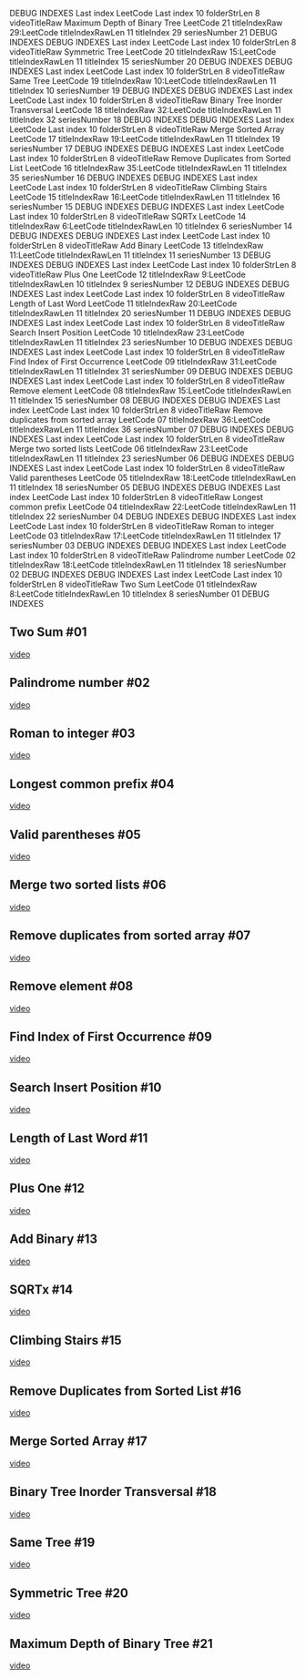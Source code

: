 DEBUG INDEXES
Last index LeetCode
Last index 10
folderStrLen 8
videoTitleRaw Maximum Depth of Binary Tree LeetCode 21
titleIndexRaw 29:LeetCode
titleIndexRawLen 11
titleIndex 29
seriesNumber 21
DEBUG INDEXES
DEBUG INDEXES
Last index LeetCode
Last index 10
folderStrLen 8
videoTitleRaw Symmetric Tree LeetCode 20
titleIndexRaw 15:LeetCode
titleIndexRawLen 11
titleIndex 15
seriesNumber 20
DEBUG INDEXES
DEBUG INDEXES
Last index LeetCode
Last index 10
folderStrLen 8
videoTitleRaw Same Tree LeetCode 19
titleIndexRaw 10:LeetCode
titleIndexRawLen 11
titleIndex 10
seriesNumber 19
DEBUG INDEXES
DEBUG INDEXES
Last index LeetCode
Last index 10
folderStrLen 8
videoTitleRaw Binary Tree Inorder Transversal LeetCode 18
titleIndexRaw 32:LeetCode
titleIndexRawLen 11
titleIndex 32
seriesNumber 18
DEBUG INDEXES
DEBUG INDEXES
Last index LeetCode
Last index 10
folderStrLen 8
videoTitleRaw Merge Sorted Array LeetCode 17
titleIndexRaw 19:LeetCode
titleIndexRawLen 11
titleIndex 19
seriesNumber 17
DEBUG INDEXES
DEBUG INDEXES
Last index LeetCode
Last index 10
folderStrLen 8
videoTitleRaw Remove Duplicates from Sorted List LeetCode 16
titleIndexRaw 35:LeetCode
titleIndexRawLen 11
titleIndex 35
seriesNumber 16
DEBUG INDEXES
DEBUG INDEXES
Last index LeetCode
Last index 10
folderStrLen 8
videoTitleRaw Climbing Stairs LeetCode 15
titleIndexRaw 16:LeetCode
titleIndexRawLen 11
titleIndex 16
seriesNumber 15
DEBUG INDEXES
DEBUG INDEXES
Last index LeetCode
Last index 10
folderStrLen 8
videoTitleRaw SQRTx LeetCode 14
titleIndexRaw 6:LeetCode
titleIndexRawLen 10
titleIndex 6
seriesNumber 14
DEBUG INDEXES
DEBUG INDEXES
Last index LeetCode
Last index 10
folderStrLen 8
videoTitleRaw Add Binary LeetCode 13
titleIndexRaw 11:LeetCode
titleIndexRawLen 11
titleIndex 11
seriesNumber 13
DEBUG INDEXES
DEBUG INDEXES
Last index LeetCode
Last index 10
folderStrLen 8
videoTitleRaw Plus One LeetCode 12
titleIndexRaw 9:LeetCode
titleIndexRawLen 10
titleIndex 9
seriesNumber 12
DEBUG INDEXES
DEBUG INDEXES
Last index LeetCode
Last index 10
folderStrLen 8
videoTitleRaw Length of Last Word LeetCode 11
titleIndexRaw 20:LeetCode
titleIndexRawLen 11
titleIndex 20
seriesNumber 11
DEBUG INDEXES
DEBUG INDEXES
Last index LeetCode
Last index 10
folderStrLen 8
videoTitleRaw Search Insert Position LeetCode 10
titleIndexRaw 23:LeetCode
titleIndexRawLen 11
titleIndex 23
seriesNumber 10
DEBUG INDEXES
DEBUG INDEXES
Last index LeetCode
Last index 10
folderStrLen 8
videoTitleRaw Find Index of First Occurrence LeetCode 09
titleIndexRaw 31:LeetCode
titleIndexRawLen 11
titleIndex 31
seriesNumber 09
DEBUG INDEXES
DEBUG INDEXES
Last index LeetCode
Last index 10
folderStrLen 8
videoTitleRaw Remove element LeetCode 08
titleIndexRaw 15:LeetCode
titleIndexRawLen 11
titleIndex 15
seriesNumber 08
DEBUG INDEXES
DEBUG INDEXES
Last index LeetCode
Last index 10
folderStrLen 8
videoTitleRaw Remove duplicates from sorted array LeetCode 07
titleIndexRaw 36:LeetCode
titleIndexRawLen 11
titleIndex 36
seriesNumber 07
DEBUG INDEXES
DEBUG INDEXES
Last index LeetCode
Last index 10
folderStrLen 8
videoTitleRaw Merge two sorted lists LeetCode 06
titleIndexRaw 23:LeetCode
titleIndexRawLen 11
titleIndex 23
seriesNumber 06
DEBUG INDEXES
DEBUG INDEXES
Last index LeetCode
Last index 10
folderStrLen 8
videoTitleRaw Valid parentheses LeetCode 05
titleIndexRaw 18:LeetCode
titleIndexRawLen 11
titleIndex 18
seriesNumber 05
DEBUG INDEXES
DEBUG INDEXES
Last index LeetCode
Last index 10
folderStrLen 8
videoTitleRaw Longest common prefix LeetCode 04
titleIndexRaw 22:LeetCode
titleIndexRawLen 11
titleIndex 22
seriesNumber 04
DEBUG INDEXES
DEBUG INDEXES
Last index LeetCode
Last index 10
folderStrLen 8
videoTitleRaw Roman to integer LeetCode 03
titleIndexRaw 17:LeetCode
titleIndexRawLen 11
titleIndex 17
seriesNumber 03
DEBUG INDEXES
DEBUG INDEXES
Last index LeetCode
Last index 10
folderStrLen 8
videoTitleRaw Palindrome number LeetCode 02
titleIndexRaw 18:LeetCode
titleIndexRawLen 11
titleIndex 18
seriesNumber 02
DEBUG INDEXES
DEBUG INDEXES
Last index LeetCode
Last index 10
folderStrLen 8
videoTitleRaw Two Sum LeetCode 01
titleIndexRaw 8:LeetCode
titleIndexRawLen 10
titleIndex 8
seriesNumber 01
DEBUG INDEXES
## Two Sum #01
[video](https://youtu.be/-eZp4ACdFgc)
## Palindrome number #02
[video](https://youtu.be/iBhfvzJPTeg)
## Roman to integer #03
[video](https://youtu.be/6SIxbOPah-k)
## Longest common prefix #04
[video](https://youtu.be/bYHGuGBeXsQ)
## Valid parentheses #05
[video](https://youtu.be/IqnqiaOrOJE)
## Merge two sorted lists #06
[video](https://youtu.be/IygmqstYkvY)
## Remove duplicates from sorted array #07
[video](https://youtu.be/ZtrCkhu39kw)
## Remove element #08
[video](https://youtu.be/Wtxm9UNmrkg)
## Find Index of First Occurrence #09
[video](https://youtu.be/zgY_3kPMBMQ)
## Search Insert Position #10
[video](https://youtu.be/dR91Sg_JSng)
## Length of Last Word #11
[video](https://youtu.be/4k8C3swIcLk)
## Plus One #12
[video](https://youtu.be/HVIKBe_A_eM)
## Add Binary #13
[video](https://youtu.be/bcUPjzoBJE4)
## SQRTx #14
[video](https://youtu.be/zk_nv_o_cTg)
## Climbing Stairs #15
[video](https://youtu.be/FRj5Vcz8TAs)
## Remove Duplicates from Sorted List #16
[video](https://youtu.be/R8lZkWutt9c)
## Merge Sorted Array #17
[video](https://youtu.be/7ZRkO_5GkEE)
## Binary Tree Inorder Transversal #18
[video](https://youtu.be/JuR3JYYU3JY)
## Same Tree #19
[video](https://youtu.be/hqM8bhNwvBw)
## Symmetric Tree #20
[video](https://youtu.be/tQY775H5FG8)
## Maximum Depth of Binary Tree #21
[video](https://youtu.be/vMuvbk9-lx0)
